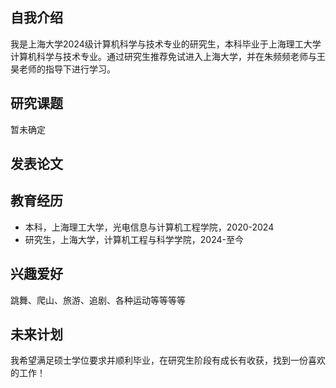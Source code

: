 ## 自我介绍
我是上海大学2024级计算机科学与技术专业的研究生，本科毕业于上海理工大学计算机科学与技术专业。通过研究生推荐免试进入上海大学，并在朱频频老师与王昊老师的指导下进行学习。

## 研究课题
暂未确定

## 发表论文


## 教育经历
- 本科，上海理工大学，光电信息与计算机工程学院，2020-2024
- 研究生，上海大学，计算机工程与科学学院，2024-至今

## 兴趣爱好
跳舞、爬山、旅游、追剧、各种运动等等等等

## 未来计划
我希望满足硕士学位要求并顺利毕业，在研究生阶段有成长有收获，找到一份喜欢的工作！